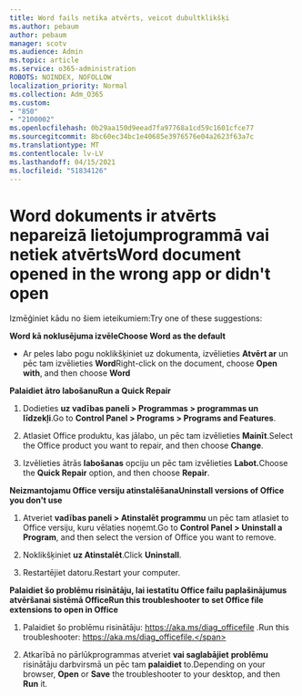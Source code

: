 ```yaml
---
title: Word fails netika atvērts, veicot dubultklikšķi
ms.author: pebaum
author: pebaum
manager: scotv
ms.audience: Admin
ms.topic: article
ms.service: o365-administration
ROBOTS: NOINDEX, NOFOLLOW
localization_priority: Normal
ms.collection: Adm_O365
ms.custom:
- "850"
- "2100002"
ms.openlocfilehash: 0b29aa150d9eead7fa97768a1cd59c1601cfce77
ms.sourcegitcommit: 8bc60ec34bc1e40685e3976576e04a2623f63a7c
ms.translationtype: MT
ms.contentlocale: lv-LV
ms.lasthandoff: 04/15/2021
ms.locfileid: "51834126"
---
```

# <a name="word-document-opened-in-the-wrong-app-or-didnt-open"></a><span data-ttu-id="7c05a-102">Word dokuments ir atvērts nepareizā lietojumprogrammā vai netiek atvērts</span><span class="sxs-lookup"><span data-stu-id="7c05a-102">Word document opened in the wrong app or didn't open</span></span>

<span data-ttu-id="7c05a-103">Izmēģiniet kādu no šiem ieteikumiem:</span><span class="sxs-lookup"><span data-stu-id="7c05a-103">Try one of these suggestions:</span></span>

<span data-ttu-id="7c05a-104">**Word kā noklusējuma izvēle**</span><span class="sxs-lookup"><span data-stu-id="7c05a-104">**Choose Word as the default**</span></span>

- <span data-ttu-id="7c05a-105">Ar peles labo pogu noklikšķiniet uz dokumenta, izvēlieties **Atvērt ar** un pēc tam izvēlieties **Word**</span><span class="sxs-lookup"><span data-stu-id="7c05a-105">Right-click on the document, choose **Open with**, and then choose **Word**</span></span>

<span data-ttu-id="7c05a-106">**Palaidiet ātro labošanu**</span><span class="sxs-lookup"><span data-stu-id="7c05a-106">**Run a Quick Repair**</span></span>

1. <span data-ttu-id="7c05a-107">Dodieties **uz vadības paneli > Programmas > programmas un līdzekļi**.</span><span class="sxs-lookup"><span data-stu-id="7c05a-107">Go to **Control Panel > Programs > Programs and Features**.</span></span>

2. <span data-ttu-id="7c05a-108">Atlasiet Office produktu, kas jālabo, un pēc tam izvēlieties **Mainīt**.</span><span class="sxs-lookup"><span data-stu-id="7c05a-108">Select the Office product you want to repair, and then choose **Change**.</span></span>

3. <span data-ttu-id="7c05a-109">Izvēlieties ātrās **labošanas** opciju un pēc tam izvēlieties **Labot.**</span><span class="sxs-lookup"><span data-stu-id="7c05a-109">Choose the **Quick Repair** option, and then choose **Repair**.</span></span>

<span data-ttu-id="7c05a-110">**Neizmantojamu Office versiju atinstalēšana**</span><span class="sxs-lookup"><span data-stu-id="7c05a-110">**Uninstall versions of Office you don't use**</span></span>

1. <span data-ttu-id="7c05a-111">Atveriet **vadības paneli > Atinstalēt programmu** un pēc tam atlasiet to Office versiju, kuru vēlaties noņemt.</span><span class="sxs-lookup"><span data-stu-id="7c05a-111">Go to **Control Panel > Uninstall a Program**, and then select the version of Office you want to remove.</span></span>

2. <span data-ttu-id="7c05a-112">Noklikšķiniet **uz Atinstalēt**.</span><span class="sxs-lookup"><span data-stu-id="7c05a-112">Click **Uninstall**.</span></span>

3. <span data-ttu-id="7c05a-113">Restartējiet datoru.</span><span class="sxs-lookup"><span data-stu-id="7c05a-113">Restart your computer.</span></span>

<span data-ttu-id="7c05a-114">**Palaidiet šo problēmu risinātāju, lai iestatītu Office failu paplašinājumus atvēršanai sistēmā Office**</span><span class="sxs-lookup"><span data-stu-id="7c05a-114">**Run this troubleshooter to set Office file extensions to open in Office**</span></span>

1. <span data-ttu-id="7c05a-115">Palaidiet šo problēmu risinātāju: https://aka.ms/diag_officefile .</span><span class="sxs-lookup"><span data-stu-id="7c05a-115">Run this troubleshooter: https://aka.ms/diag_officefile.</span></span>

2. <span data-ttu-id="7c05a-116">Atkarībā no pārlūkprogrammas atveriet **vai saglabājiet** **problēmu** risinātāju darbvirsmā un pēc tam **palaidiet** to.</span><span class="sxs-lookup"><span data-stu-id="7c05a-116">Depending on your browser, **Open** or **Save** the troubleshooter to your desktop, and then **Run** it.</span></span>
